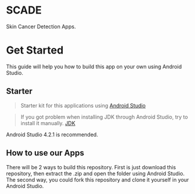 # SCADE
Skin Cancer Detection Apps.

# Get Started

This guide will help you how to build this app on your own using Android Studio.


## Starter

> Starter kit for this applications using [Android Studio](https://developer.android.com/studio/index.html#downloads)

> If you got problem when installing JDK through Android Studio, try to install it manually. [JDK](https://www.oracle.com/java/technologies/javase/javase-jdk8-downloads.html)

Android Studio 4.2.1 is recommended.

## How to use our Apps

There will be 2 ways to build this repository. First is just download this repository, then extract the .zip and open the folder using Android Studio.
The second way, you could fork this repository and clone it yourself in your Android Studio.
